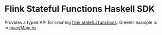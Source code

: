 # Flink Stateful Functions Haskell SDK

Provides a typed API for creating [flink stateful functions](https://flink.apache.org/news/2020/04/07/release-statefun-2.0.0.html). Greeter example is in [main/Main.hs](main/Main.hs)